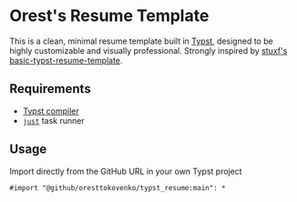 # Orest's Resume Template

This is a clean, minimal resume template built in [Typst](https://typst.app), designed to be highly customizable and visually professional. Strongly inspired by [stuxf's basic-typst-resume-template](https://github.com/stuxf/basic-typst-resume-template).

## Requirements

- [Typst compiler](https://typst.app/docs/install/)
- [`just`](https://github.com/casey/just) task runner

## Usage

Import directly from the GitHub URL in your own Typst project

```
#import "@github/oresttokovenko/typst_resume:main": *
```



